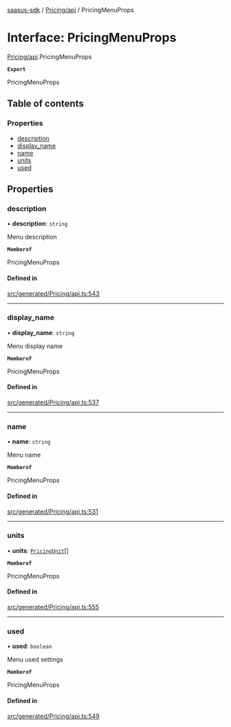 [saasus-sdk](../README.md) / [Pricing/api](../modules/Pricing_api.md) / PricingMenuProps

# Interface: PricingMenuProps

[Pricing/api](../modules/Pricing_api.md).PricingMenuProps

**`Export`**

PricingMenuProps

## Table of contents

### Properties

- [description](Pricing_api.PricingMenuProps.md#description)
- [display\_name](Pricing_api.PricingMenuProps.md#display_name)
- [name](Pricing_api.PricingMenuProps.md#name)
- [units](Pricing_api.PricingMenuProps.md#units)
- [used](Pricing_api.PricingMenuProps.md#used)

## Properties

### description

• **description**: `string`

Menu description

**`Memberof`**

PricingMenuProps

#### Defined in

[src/generated/Pricing/api.ts:543](https://github.com/saasus-platform/saasus-sdk-javascript/blob/c67ac22/src/generated/Pricing/api.ts#L543)

___

### display\_name

• **display\_name**: `string`

Menu display name

**`Memberof`**

PricingMenuProps

#### Defined in

[src/generated/Pricing/api.ts:537](https://github.com/saasus-platform/saasus-sdk-javascript/blob/c67ac22/src/generated/Pricing/api.ts#L537)

___

### name

• **name**: `string`

Menu name

**`Memberof`**

PricingMenuProps

#### Defined in

[src/generated/Pricing/api.ts:531](https://github.com/saasus-platform/saasus-sdk-javascript/blob/c67ac22/src/generated/Pricing/api.ts#L531)

___

### units

• **units**: [`PricingUnit`](../modules/Pricing_api.md#pricingunit)[]

**`Memberof`**

PricingMenuProps

#### Defined in

[src/generated/Pricing/api.ts:555](https://github.com/saasus-platform/saasus-sdk-javascript/blob/c67ac22/src/generated/Pricing/api.ts#L555)

___

### used

• **used**: `boolean`

Menu used settings

**`Memberof`**

PricingMenuProps

#### Defined in

[src/generated/Pricing/api.ts:549](https://github.com/saasus-platform/saasus-sdk-javascript/blob/c67ac22/src/generated/Pricing/api.ts#L549)

